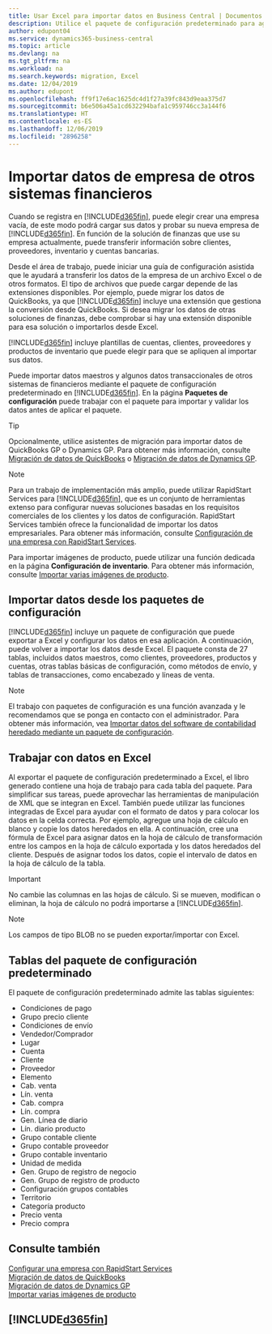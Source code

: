 ```yaml
---
title: Usar Excel para importar datos en Business Central | Documentos de Microsoft
description: Utilice el paquete de configuración predeterminado para agregar datos de cliente en Excel e importar los datos en Business Central.
author: edupont04
ms.service: dynamics365-business-central
ms.topic: article
ms.devlang: na
ms.tgt_pltfrm: na
ms.workload: na
ms.search.keywords: migration, Excel
ms.date: 12/04/2019
ms.author: edupont
ms.openlocfilehash: ff9f17e6ac1625dc4d1f27a39fc843d9eaa375d7
ms.sourcegitcommit: b6e506a45a1cd632294bafa1c959746cc3a144f6
ms.translationtype: HT
ms.contentlocale: es-ES
ms.lasthandoff: 12/06/2019
ms.locfileid: "2896258"
---
```

# <a name="importing-business-data-from-other-finance-systems"></a>Importar datos de empresa de otros sistemas financieros
Cuando se registra en [!INCLUDE[d365fin](includes/d365fin_md.md)], puede elegir crear una empresa vacía, de este modo podrá cargar sus datos y probar su nueva empresa de [!INCLUDE[d365fin](includes/d365fin_md.md)]. En función de la solución de finanzas que use su empresa actualmente, puede transferir información sobre clientes, proveedores, inventario y cuentas bancarias.  

Desde el área de trabajo, puede iniciar una guía de configuración asistida que le ayudará a transferir los datos de la empresa de un archivo Excel o de otros formatos. El tipo de archivos que puede cargar depende de las extensiones disponibles. Por ejemplo, puede migrar los datos de QuickBooks, ya que [!INCLUDE[d365fin](includes/d365fin_md.md)] incluye una extensión que gestiona la conversión desde QuickBooks. Si desea migrar los datos de otras soluciones de finanzas, debe comprobar si hay una extensión disponible para esa solución o importarlos desde Excel.  

[!INCLUDE[d365fin](includes/d365fin_md.md)] incluye plantillas de cuentas, clientes, proveedores y productos de inventario que puede elegir para que se apliquen al importar sus datos.

Puede importar datos maestros y algunos datos transaccionales de otros sistemas de financieros mediante el paquete de configuración predeterminado en [!INCLUDE[d365fin](includes/d365fin_md.md)]. En la página **Paquetes de configuración** puede trabajar con el paquete para importar y validar los datos antes de aplicar el paquete.  

> [!TIP]  
> Opcionalmente, utilice asistentes de migración para importar datos de QuickBooks GP o Dynamics GP. Para obtener más información, consulte [Migración de datos de QuickBooks](ui-extensions-quickbooks-data-migration.md) o [Migración de datos de Dynamics GP](ui-extensions-dynamicsgp-data-migration.md).

> [!NOTE]  
> Para un trabajo de implementación más amplio, puede utilizar RapidStart Services para [!INCLUDE[d365fin](includes/d365fin_md.md)], que es un conjunto de herramientas extenso para configurar nuevas soluciones basadas en los requisitos comerciales de los clientes y los datos de configuración. RapidStart Services también ofrece la funcionalidad de importar los datos empresariales. Para obtener más información, consulte [Configuración de una empresa con RapidStart Services](admin-set-up-a-company-with-rapidstart.md).

Para importar imágenes de producto, puede utilizar una función dedicada en la página **Configuración de inventario**. Para obtener más información, consulte [Importar varias imágenes de producto](inventory-how-import-item-pictures.md).

## <a name="importing-data-from-configuration-packages"></a>Importar datos desde los paquetes de configuración
[!INCLUDE[d365fin](includes/d365fin_md.md)] incluye un paquete de configuración que puede exportar a Excel y configurar los datos en esa aplicación. A continuación, puede volver a importar los datos desde Excel. El paquete consta de 27 tablas, incluidos datos maestros, como clientes, proveedores, productos y cuentas, otras tablas básicas de configuración, como métodos de envío, y tablas de transacciones, como encabezado y líneas de venta.  

> [!NOTE]  
>   El trabajo con paquetes de configuración es una función avanzada y le recomendamos que se ponga en contacto con el administrador. Para obtener más información, vea [Importar datos del software de contabilidad heredado mediante un paquete de configuración](across-import-data-configuration-packages.md).

## <a name="working-with-data-in-excel"></a>Trabajar con datos en Excel
Al exportar el paquete de configuración predeterminado a Excel, el libro generado contiene una hoja de trabajo para cada tabla del paquete. Para simplificar sus tareas, puede aprovechar las herramientas de manipulación de XML que se integran en Excel. También puede utilizar las funciones integradas de Excel para ayudar con el formato de datos y para colocar los datos en la celda correcta. Por ejemplo, agregue una hoja de cálculo en blanco y copie los datos heredados en ella. A continuación, cree una fórmula de Excel para asignar datos en la hoja de cálculo de transformación entre los campos en la hoja de cálculo exportada y los datos heredados del cliente. Después de asignar todos los datos, copie el intervalo de datos en la hoja de cálculo de la tabla.  

> [!IMPORTANT]  
>  No cambie las columnas en las hojas de cálculo. Si se mueven, modifican o eliminan, la hoja de cálculo no podrá importarse a [!INCLUDE[d365fin](includes/d365fin_md.md)].

> [!NOTE]
> Los campos de tipo BLOB no se pueden exportar/importar con Excel.

## <a name="tables-in-the-default-configuration-package"></a>Tablas del paquete de configuración predeterminado
El paquete de configuración predeterminado admite las tablas siguientes:

-   Condiciones de pago
-   Grupo precio cliente
-   Condiciones de envío
-   Vendedor/Comprador
-   Lugar
-   Cuenta
-   Cliente
-   Proveedor
-   Elemento
-   Cab. venta
-   Lín. venta
-   Cab. compra
-   Lín. compra
-   Gen. Línea de diario
-   Lín. diario producto
-   Grupo contable cliente
-   Grupo contable proveedor
-   Grupo contable inventario
-   Unidad de medida
-   Gen. Grupo de registro de negocio
-   Gen. Grupo de registro de producto
-   Configuración grupos contables
-   Territorio
-   Categoría producto
-   Precio venta
-   Precio compra

## <a name="see-also"></a>Consulte también
[Configurar una empresa con RapidStart Services](admin-set-up-a-company-with-rapidstart.md)  
[Migración de datos de QuickBooks](ui-extensions-quickbooks-data-migration.md)  
[Migración de datos de Dynamics GP](ui-extensions-dynamicsgp-data-migration.md)  
[Importar varias imágenes de producto](inventory-how-import-item-pictures.md)

## [!INCLUDE[d365fin](includes/free_trial_md.md)]  
